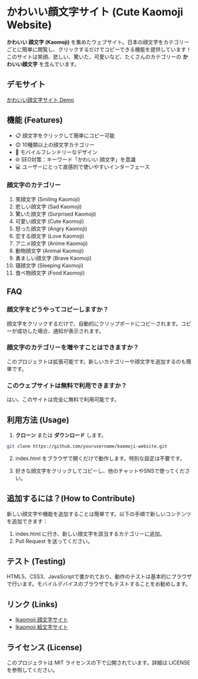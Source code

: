 # かわいい顔文字サイト (Cute Kaomoji Website)

**かわいい 顔文字 (Kaomoji)** を集めたウェブサイト。日本の顔文字をカテゴリーごとに簡単に閲覧し、クリックするだけでコピーできる機能を提供しています！このサイトは笑顔、悲しい、驚いた、可愛いなど、たくさんのカテゴリーの **かわいい顔文字** を含んでいます。

## デモサイト
[かわいい顔文字サイト Demo](https://cutekaomoji.vercel.app/)

## 機能 (Features)
- 📋 顔文字をクリックして簡単にコピー可能
- 😊 10種類以上の顔文字カテゴリー
- 📱 モバイルフレンドリーなデザイン
- 🌐 SEO対策：キーワード「かわいい 顔文字」を意識
- 💻 ユーザーにとって直感的で使いやすいインターフェース

### 顔文字のカテゴリー
1. 笑顔文字 (Smiling Kaomoji)
2. 悲しい顔文字 (Sad Kaomoji)
3. 驚いた顔文字 (Surprised Kaomoji)
4. 可愛い顔文字 (Cute Kaomoji)
5. 怒った顔文字 (Angry Kaomoji)
6. 恋する顔文字 (Love Kaomoji)
7. アニメ顔文字 (Anime Kaomoji)
8. 動物顔文字 (Animal Kaomoji)
9. 勇ましい顔文字 (Brave Kaomoji)
10. 寝顔文字 (Sleeping Kaomoji)
11. 食べ物顔文字 (Food Kaomoji)

## FAQ

### 顔文字をどうやってコピーしますか？
顔文字をクリックするだけで、自動的にクリップボードにコピーされます。コピーが成功した場合、通知が表示されます。

### 顔文字のカテゴリーを増やすことはできますか？
このプロジェクトは拡張可能です。新しいカテゴリーや顔文字を追加するのも簡単です。

### このウェブサイトは無料で利用できますか？
はい、このサイトは完全に無料で利用可能です。

## 利用方法 (Usage)

1. **クローン** または **ダウンロード** します。

```bash
git clone https://github.com/yourusername/kaomoji-website.git
```

2. index.html をブラウザで開くだけで動作します。特別な設定は不要です。

3. 好きな顔文字をクリックしてコピーし、他のチャットやSNSで使ってください。

## 追加するには？(How to Contribute)

新しい顔文字や機能を追加することは簡単です。以下の手順で新しいコンテンツを追加できます：

1. index.html に行き、新しい顔文字を該当するカテゴリーに追加。
2. Pull Request を送ってください。
   
## テスト (Testing)

HTML5、CSS3、JavaScriptで書かれており、動作のテストは基本的にブラウザで行います。モバイルデバイスのブラウザでもテストすることをお勧めします。

## リンク (Links)

* [Ikaomoji 顔文字サイト](https://ikaomoji.com/)
* [Ikaomoji 絵文字サイト](https://emoji.ikaomoji.com/)

## ライセンス (License)

このプロジェクトは MIT ライセンスの下で公開されています。詳細は LICENSE を参照してください。

